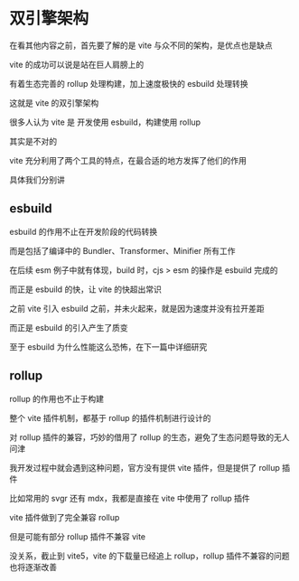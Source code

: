 # 双引擎架构

在看其他内容之前，首先要了解的是 vite 与众不同的架构，是优点也是缺点

vite 的成功可以说是站在巨人肩膀上的

有着生态完善的 rollup 处理构建，加上速度极快的 esbuild 处理转换

这就是 vite 的双引擎架构

很多人认为 vite 是 开发使用 esbuild，构建使用 rollup

其实是不对的

vite 充分利用了两个工具的特点，在最合适的地方发挥了他们的作用

具体我们分别讲

## esbuild

esbuild 的作用不止在开发阶段的代码转换

而是包括了编译中的 Bundler、Transformer、Minifier 所有工作

在后续 esm 例子中就有体现，build 时，cjs > esm 的操作是 esbuild 完成的

而正是 esbuild 的快，让 vite 的快超出常识

之前 vite 引入 esbuild 之前，并未火起来，就是因为速度并没有拉开差距

而正是 esbuild 的引入产生了质变

至于 esbuild 为什么性能这么恐怖，在下一篇中详细研究

## rollup

rollup 的作用也不止于构建

整个 vite 插件机制，都基于 rollup 的插件机制进行设计的

对 rollup 插件的兼容，巧妙的借用了 rollup 的生态，避免了生态问题导致的无人问津

我开发过程中就会遇到这种问题，官方没有提供 vite 插件，但是提供了 rollup 插件

比如常用的 svgr 还有 mdx，我都是直接在 vite 中使用了 rollup 插件

vite 插件做到了完全兼容 rollup

但是可能有部分 rollup 插件不兼容 vite

没关系，截止到 vite5，vite 的下载量已经追上 rollup，rollup 插件不兼容的问题也将逐渐改善
